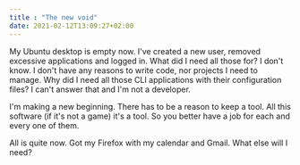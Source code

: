 ```yaml
---
title : "The new void"
date: 2021-02-12T13:09:27+02:00
---
```


My Ubuntu desktop is empty now. I've created a new user, removed excessive applications and logged in.
What did I need all those for? I don't know. I don't have any reasons to write code, nor projects I need to manage. Why did I need all those CLI applications with their configuration files? I can't answer that and I'm not a developer.

I'm making a new beginning. There has to be a reason to keep a tool. All this software (if it's not a game) it's a tool. So you better have a job for each and every one of them.

All is quite now. Got my Firefox with my calendar and Gmail. What else will I need?

